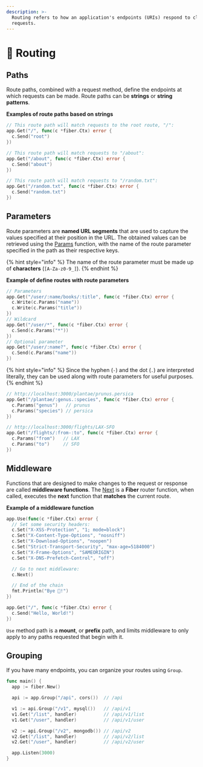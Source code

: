 ```yaml
---
description: >-
  Routing refers to how an application's endpoints (URIs) respond to client
  requests.
---
```


# 🔌 Routing

## Paths

Route paths, combined with a request method, define the endpoints at which requests can be made. Route paths can be **strings** or **string patterns**.

**Examples of route paths based on strings**

```go
// This route path will match requests to the root route, "/":
app.Get("/", func(c *fiber.Ctx) error {
  c.Send("root")
})

// This route path will match requests to "/about":
app.Get("/about", func(c *fiber.Ctx) error {
  c.Send("about")
})

// This route path will match requests to "/random.txt":
app.Get("/random.txt", func(c *fiber.Ctx) error {
  c.Send("random.txt")
})
```

## Parameters

Route parameters are **named URL segments** that are used to capture the values specified at their position in the URL. The obtained values can be retrieved using the [Params](https://fiber.wiki/context#params) function, with the name of the route parameter specified in the path as their respective keys.

{% hint style="info" %}
The name of the route parameter must be made up of **characters** \(`[A-Za-z0-9_]`\).
{% endhint %}

**Example of define routes with route parameters**

```go
// Parameters
app.Get("/user/:name/books/:title", func(c *fiber.Ctx) error {
  c.Write(c.Params("name"))
  c.Write(c.Params("title"))
})
// Wildcard
app.Get("/user/*", func(c *fiber.Ctx) error {
  c.Send(c.Params("*"))
})
// Optional parameter
app.Get("/user/:name?", func(c *fiber.Ctx) error {
  c.Send(c.Params("name"))
})
```

{% hint style="info" %}
Since the hyphen \(`-`\) and the dot \(`.`\) are interpreted literally, they can be used along with route parameters for useful purposes.
{% endhint %}

```go
// http://localhost:3000/plantae/prunus.persica
app.Get("/plantae/:genus.:species", func(c *fiber.Ctx) error {
  c.Params("genus")   // prunus
  c.Params("species") // persica
})
```

```go
// http://localhost:3000/flights/LAX-SFO
app.Get("/flights/:from-:to", func(c *fiber.Ctx) error {
  c.Params("from")   // LAX
  c.Params("to")     // SFO
})
```

## Middleware

Functions that are designed to make changes to the request or response are called **middleware functions**. The [Next](https://github.com/gofiber/docs/tree/34729974f7d6c1d8363076e7e88cd71edc34a2ac/context/README.md#next) is a **Fiber** router function, when called, executes the **next** function that **matches** the current route.

**Example of a middleware function**

```go
app.Use(func(c *fiber.Ctx) error {
  // Set some security headers:
  c.Set("X-XSS-Protection", "1; mode=block")
  c.Set("X-Content-Type-Options", "nosniff")
  c.Set("X-Download-Options", "noopen")
  c.Set("Strict-Transport-Security", "max-age=5184000")
  c.Set("X-Frame-Options", "SAMEORIGIN")
  c.Set("X-DNS-Prefetch-Control", "off")

  // Go to next middleware:
  c.Next()

  // End of the chain
  fmt.Println("Bye 👋!")
})

app.Get("/", func(c *fiber.Ctx) error {
  c.Send("Hello, World!")
})
```

`Use` method path is a **mount**, or **prefix** path, and limits middleware to only apply to any paths requested that begin with it.

## Grouping

If you have many endpoints, you can organize your routes using `Group`.

```go
func main() {
  app := fiber.New()

  api := app.Group("/api", cors())  // /api

  v1 := api.Group("/v1", mysql())   // /api/v1
  v1.Get("/list", handler)          // /api/v1/list
  v1.Get("/user", handler)          // /api/v1/user

  v2 := api.Group("/v2", mongodb()) // /api/v2
  v2.Get("/list", handler)          // /api/v2/list
  v2.Get("/user", handler)          // /api/v2/user

  app.Listen(3000)
}
```

